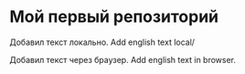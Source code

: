 ﻿# Мой первый репозиторий

Добавил текст локально. Add english text local/

Добавил текст через браузер. Add english text in browser.
